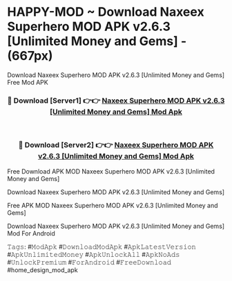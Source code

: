 # HAPPY-MOD ~ Download Naxeex Superhero MOD APK v2.6.3 [Unlimited Money and Gems] - (667px)
Download Naxeex Superhero MOD APK v2.6.3 [Unlimited Money and Gems] Free Mod APK

<div align="center">
<h3>🔴 Download [Server1] 👉👉 <a href="https://apk-comot.site?title=Naxeex_Superhero_MOD_APK_v2.6.3_[Unlimited_Money_and_Gems]">Naxeex Superhero MOD APK v2.6.3 [Unlimited Money and Gems] Mod Apk</a></h3><br>

<h3>🔴 Download [Server2] 👉👉 <a href="https://apk-comot.site?title=Naxeex_Superhero_MOD_APK_v2.6.3_[Unlimited_Money_and_Gems]">Naxeex Superhero MOD APK v2.6.3 [Unlimited Money and Gems] Mod Apk</a></h3>
</div>


Free Download APK MOD Naxeex Superhero MOD APK v2.6.3 [Unlimited Money and Gems]

Download Naxeex Superhero MOD APK v2.6.3 [Unlimited Money and Gems] 

Free APK MOD Naxeex Superhero MOD APK v2.6.3 [Unlimited Money and Gems] 

Download Naxeex Superhero MOD APK v2.6.3 [Unlimited Money and Gems] Mod For Android

𝚃𝚊𝚐𝚜: #𝙼𝚘𝚍𝙰𝚙𝚔 #𝙳𝚘𝚠𝚗𝚕𝚘𝚊𝚍𝙼𝚘𝚍𝙰𝚙𝚔 #𝙰𝚙𝚔𝙻𝚊𝚝𝚎𝚜𝚝𝚅𝚎𝚛𝚜𝚒𝚘𝚗 #𝙰𝚙𝚔𝚄𝚗𝚕𝚒𝚖𝚒𝚝𝚎𝚍𝙼𝚘𝚗𝚎𝚢 #𝙰𝚙𝚔𝚄𝚗𝚕𝚘𝚌𝚔𝙰𝚕𝚕 #𝙰𝚙𝚔𝙽𝚘𝙰𝚍𝚜 #𝚄𝚗𝚕𝚘𝚌𝚔𝙿𝚛𝚎𝚖𝚒𝚞𝚖 #𝙵𝚘𝚛𝙰𝚗𝚍𝚛𝚘𝚒𝚍 #𝙵𝚛𝚎𝚎𝙳𝚘𝚠𝚗𝚕𝚘𝚊𝚍 #home_design_mod_apk
